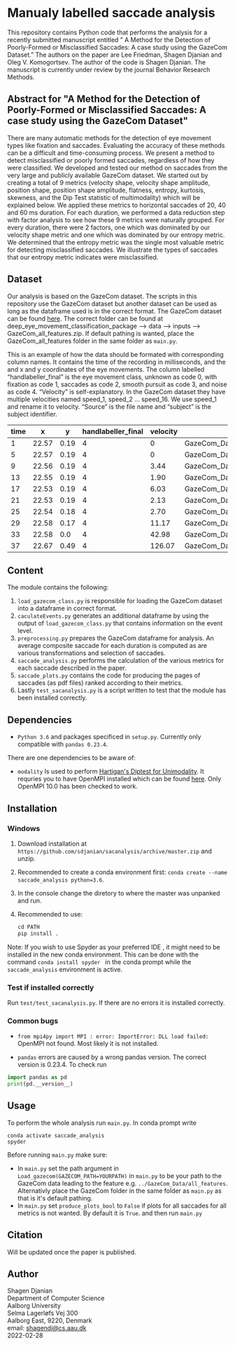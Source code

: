 # Manualy labelled saccade analysis
This repository contains Python code that performs the analysis for a recently submitted manuscript entitled ” A Method for the Detection of Poorly-Formed or Misclassified Saccades: A case study using the GazeCom Dataset.” The authors on the paper are Lee Friedman, Shagen Djanian and Oleg V. Komogortsev. The author of the code is Shagen Djanian. The manuscript is currently under review by the journal Behavior Research Methods. 

## Abstract for "A Method for the Detection of Poorly-Formed or Misclassified Saccades: A case study using the GazeCom Dataset"
There are many automatic methods for the detection of eye movement types like fixation and saccades. Evaluating the accuracy of these methods can be a difficult and time-consuming process. We present a method to detect misclassified or poorly formed saccades, regardless of how they were classified. We developed and tested our method on saccades from the very large and publicly available GazeCom dataset. We started out by creating a total of 9 metrics (velocity shape, velocity shape amplitude, position shape, position shape amplitude, flatness, entropy, kurtosis, skewness, and the Dip Test statistic of multimodality) which will be explained below. We applied these metrics to horizontal saccades of 20, 40 and 60 ms duration. For each duration, we performed a data reduction step with factor analysis to see how these 9 metrics were naturally grouped. For every duration, there were 2 factors, one which was dominated by our velocity shape metric and one which was dominated by our entropy metric. We determined that the entropy metric was the single most valuable metric for detecting misclassified saccades. We illustrate the types of saccades that our entropy metric indicates were misclassified.

## Dataset
Our analysis is based on the GazeCom dataset. The scripts in this repository use the GazeCom dataset but another dataset can be used as long as the dataframe used is in the correct format. The GazeCom dataset can be found [here](http://michaeldorr.de/smoothpursuit/deep_eye_movement_classification_package.zip). The correct folder can be found at deep_eye_movement_classification_package --> data --> inputs --> GazeCom_all_features.zip. If default pathing is wanted, place the GazeCom_all_features folder in the same folder as ```main.py```.

This is an example of how the data should be formated with corresponding column names. It contains the time of the recording in milliseconds, and the and x and y coordinates of the eye movements.  The column labelled “handlabeller_final” is the eye movement class, unknown as code 0, with fixation as code 1, saccades as code 2, smooth pursuit as code 3, and noise as code 4. “Velocity” is self-explanatory. In the GazeCom dataset they have multiple velocities named speed_1, speed_2 ... speed_16. We use speed_1 and rename it to velocity. “Source” is the file name and “subject” is the subject identifier.

| time  | x | y | handlabeller_final | velocity | source | subject |
| ------------- | ------------- | ------------- | ------------- | ------------- | ------------- |------------- |
| 1  | 22.57  | 0.19  | 4  | 0  | GazeCom_Data\all_features\beach\AAF_beach.arff  |AAF  |
| 5  | 22.57  | 0.19  | 4  | 0  | GazeCom_Data\all_features\beach\AAF_beach.arff  |AAF  |
| 9   | 22.56  | 0.19  | 4  | 3.44  | GazeCom_Data\all_features\beach\AAF_beach.arff  |AAF  |
| 13  | 22.55  | 0.19  | 4  | 1.90  | GazeCom_Data\all_features\beach\AAF_beach.arff  |AAF  |
| 17  | 22.53  | 0.19  | 4  | 6.03  | GazeCom_Data\all_features\beach\AAF_beach.arff  |AAF  |
| 21  | 22.53  | 0.19  | 4  | 2.13  | GazeCom_Data\all_features\beach\AAF_beach.arff  |AAF  |
| 25  | 22.54  | 0.18  | 4  | 2.70  | GazeCom_Data\all_features\beach\AAF_beach.arff  |AAF  |
| 29  | 22.58  | 0.17  | 4  | 11.17  | GazeCom_Data\all_features\beach\AAF_beach.arff  |AAF  |
| 33  | 22.58  | 0.0  | 4  | 42.98  | GazeCom_Data\all_features\beach\AAF_beach.arff  |AAF  |
| 37  | 22.67  | 0.49  | 4  | 126.07  | GazeCom_Data\all_features\beach\AAF_beach.arff  |AAF  |

## Content

The module contains the following:
1.	```load_gazecom_class.py``` is responsible for loading the GazeCom dataset into a dataframe in correct format.
2.	```caculateEvents.py``` generates an additional dataframe by using the output of ```load_gazecom_class.py``` that contains information on the event level. 
3.	```preprocessing.py``` prepares the GazeCom dataframe for analysis. An average composite saccade for each duration is computed as are various transformations and selection of saccades.
4.	```saccade_analysis.py``` performs the calculation of the various metrics for each saccade described in the paper. 
5.	```saccade_plots.py``` contains the code for producing the pages of saccades (as pdf files) ranked according to their metrics. 
6.	Lastly ```test_sacanalysis.py``` is a script written to test that the module has been installed correctly.


## Dependencies

* `Python 3.6` and packages specificed in `setup.py`. Currently only compatible with `pandas 0.23.4`.

There are one dependencies to be aware of:
* `modality` 
Is used to perform [Hartigan's Diptest for Unimodality](https://github.com/alimuldal/diptest). It requries you to have OpenMPI installed which can be found [here](https://www.microsoft.com/en-us/download/details.aspx?id=57467). Only OpenMPI 10.0 has been checked to work.


## Installation

### Windows
1. Download installation at `https://github.com/sdjanian/sacanalysis/archive/master.zip` and unzip.

2. Recommended to create a conda environment first: `conda create --name saccade_analysis python=3.6`.

3. In the console change the diretory to where the master was unpanked and run. 
4. Recommended to use:
    ```python
    cd PATH
    pip install .
    ```

Note: If you wish to use Spyder as your preferred IDE , it might need to be installed in the new conda environment. This can be done with the command ```conda install spyder ``` in the conda prompt while the ```saccade_analysis``` environment is active.
### Test if installed correctly
Run `test/test_sacanalysis.py`. If there are no errors it is installed correctly.
### Common bugs

* `from mpi4py import MPI : error: ImportError: DLL load failed:` OpenMPI not found. Most likely it is not installed.

* `pandas` errors are caused by a wrong pandas version. The correct version is 0.23.4. To check run
```python
import pandas as pd
print(pd.__version__)
```
## Usage
To perform the whole analysis run `main.py`. In conda prompt write
```
conda activate saccade_analysis
spyder
```
Before running `main.py` make sure:
* In `main.py` set the path argument in `Load_gazecom(GAZECOM_PATH=YOURPATH)` in `main.py` to be your path to the GazeCom data leading to the feature e.g. `../GazeCom_Data/all_features`. Alternativly place the GazeCom folder in the same folder as `main.py` as that is it's default pathing.
* In `main.py` set `produce_plots_bool` to `False` if plots for all saccades for all metrics is not wanted. By default it is `True`.
and then run `main.py`


## Citation
Will be updated once the paper is published.

## Author
Shagen Djanian \
Department of Computer Science \
Aalborg University \
Selma Lagerløfs Vej 300 \
Aalborg East, 9220, Denmark \
email: shagendj@cs.aau.dk \
2022-02-28 


